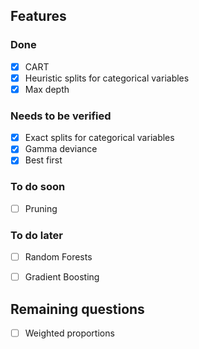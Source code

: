 ## Features

### Done

* [x] CART
* [x] Heuristic splits for categorical variables
* [x] Max depth

### Needs to be verified

* [x] Exact splits for categorical variables
* [x] Gamma deviance
* [x] Best first

### To do soon

* [ ] Pruning

### To do later

* [ ] Random Forests
* [ ] Gradient Boosting


## Remaining questions

* [ ] Weighted proportions
